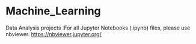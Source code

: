 # Machine_Learning

Data Analysis projects :For all Jupyter Notebooks (.ipynb) files, please use nbviewer. https://nbviewer.jupyter.org/
